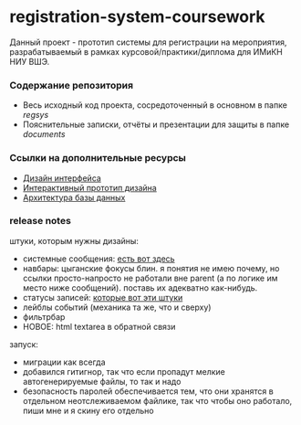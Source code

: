 # registration-system-coursework
Данный проект - прототип системы для регистрации на мероприятия, разрабатываемый в рамках курсовой/практики/диплома для ИМиКН НИУ ВШЭ. 
### Содержание репозитория
- Весь исходный код проекта, сосредоточенный в основном в папке *regsys*
- Пояснительные записки, отчёты и презентации для защиты в папке *documents*
### Ссылки на дополнительные ресурсы
- [Дизайн интерфейса](https://www.figma.com/file/Kt2FDXipEGxZJmpCemKc7s/Registration-system?t=3hfefkVQvIIGJvIm-6)
- [Интерактивный прототип дизайна](https://www.figma.com/proto/Kt2FDXipEGxZJmpCemKc7s/Registration-system?page-id=1%3A2&node-id=6-95&viewport=120%2C127%2C0.14&scaling=scale-down&starting-point-node-id=6%3A95&show-proto-sidebar=1)
- [Архитектура базы данных](https://www.figma.com/file/cpJIurC4qGIu2jrA6UtA9I/Registration-System%3A-ER-Diagram?type=whiteboard&t=XQAnZ1MlXFPwVaEB-6)
### release notes
штуки, которым нужны дизайны:
- системные сообщения: [есть вот здесь](https://docs.djangoproject.com/en/4.2/ref/contrib/messages/#message-tags)
- навбары: цыганские фокусы блин. я понятия не имею почему, но ссылки просто-напросто не работали вне parent (а по логике им место ниже сообщений). поставь их адекватно как-нибудь.
- статусы записей: [которые вот эти штуки](https://docs.djangoproject.com/en/4.2/ref/models/fields/#field-choices-enum-types)
- лейблы событий (механика та же, что и сверху)
- фильтрбар
- НОВОЕ: html textarea в обратной связи

запуск:
- миграции как всегда
- добавился гитигнор, так что если пропадут мелкие автогенерируемые файлы, то так и надо
- безопасность паролей обеспечивается тем, что они хранятся в отдельном неотслеживаемом файлике, так что чтобы оно работало, пиши мне и я скину его отдельно

